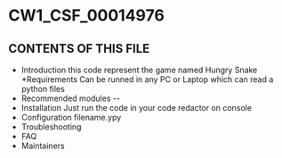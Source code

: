 # CW1_CSF_00014976

CONTENTS OF THIS FILE
---------------------

 * Introduction 
 this code represent the game named Hungry Snake
 *Requirements
Can be runned in any PC or Laptop which can read a python files
 * Recommended modules
--
 * Installation
Just run the code in your code redactor on console
 * Configuration
 filename.ypy
 * Troubleshooting
 * FAQ
 * Maintainers
